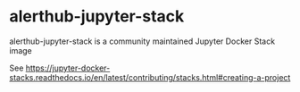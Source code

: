 # alerthub-jupyter-stack

alerthub-jupyter-stack is a community maintained Jupyter Docker Stack image

See https://jupyter-docker-stacks.readthedocs.io/en/latest/contributing/stacks.html#creating-a-project

